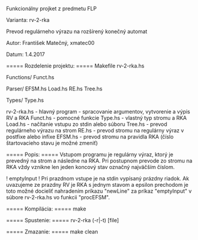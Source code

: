 Funkcionálny projket z predmetu FLP

Varianta: rv-2-rka

Prevod regulárneho výrazu na rozšírený konečný automat
 
Autor: František Matečný, xmatec00

Datum: 1.4.2017

===== Rozdelenie projektu: =====
Makefile
rv-2-rka.hs

Functions/
	Funct.hs
	
Parser/
	EFSM.hs
	Load.hs
	RE.hs
	Tree.hs
	
Types/
	Type.hs	

rv-2-rka.hs - hlavný program - spracovanie argumentov, vytvorenie a výpis RV a RKA
Funct.hs	- pomocné funkcie
Type.hs  	- vlastný typ stromu a RKA
Load.hs  	- načítanie vstupu zo stdin alebo súboru
Tree.hs		- prevod regulárneho výrazu na strom
RE.hs		- prevod stromu na regulárny výraz v postfixe alebo infixe
EFSM.hs  	- prevod stromu na pravidla RKA (číslo štartovacieho stavu je možné zmeniť)


===== Popis: =====
Vstupom programu je regulárny výraz, ktorý je prevedný na strom a následne na RKA.
Pri postupnom prevode zo stromu na RKA vždy vznikne len jeden koncový stav označný najväčším číslom.

! emptyInput !
Pri prazdnom vstupe je na stdin vypísaný prázdny riadok.
Ak uvazujeme ze prazdny RV je RKA s jednym stavom a epsilon prechodom je toto možné docieliť nahradením príkazu
"newLine" za príkaz "emptyInput" v súbore rv-2-rka.hs vo funkcii "procEFSM".


===== Kompilácia: =====
make

===== Spustenie: =====
rv-2-rka (-r|-t) [file]

===== Zmazanie: =====
make clean
